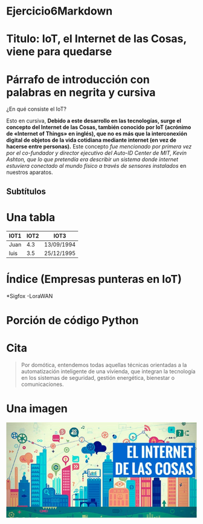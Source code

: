 # Ejercicio6Markdown
# Titulo: IoT, el Internet de las Cosas, viene para quedarse
# Párrafo de introducción con palabras en negrita y cursiva
¿En qué consiste el IoT?


Esto en cursiva, **Debido a este desarrollo en las tecnologías, surge el concepto del Internet de las Cosas, también conocido por IoT (acrónimo de «Internet of Things» en inglés), que no es más que la interconexión digital de objetos de la vida cotidiana mediante internet (en vez de hacerse entre personas).** Este concepto *fue mencionado por primera vez por el co-fundador y director ejecutivo del Auto-ID Center de MIT, Kevin Ashton, que lo que pretendía era describir un sistema donde internet estuviera conectado al mundo físico a través de sensores instalados* en nuestros aparatos.

## Subtítulos
# Una tabla
IOT1|IOT2|IOT3
---|---|---
Juan|4.3|13/09/1994
luis|3.5|25/12/1995

# Índice (Empresas punteras en IoT)
*Sigfox 
-LoraWAN

# Porción de código Python


# Cita
>Por domótica, entendemos todas aquellas técnicas orientadas a la automatización inteligente de una vivienda, que integran la tecnología en los sistemas de seguridad, gestión energética, bienestar o comunicaciones.

# Una imagen

![dos](imagenes/iot.jpg "ejemplo2")
